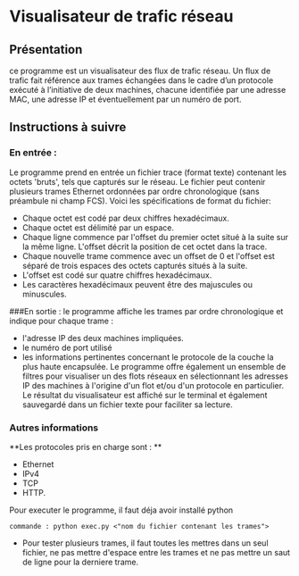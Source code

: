 # Visualisateur de trafic réseau
## Présentation
ce programme est un visualisateur des flux de trafic réseau. 
Un flux de trafic fait référence aux trames échangées dans le cadre d’un protocole 
exécuté à l’initiative de deux machines, chacune identifiée par une adresse MAC, 
une adresse IP et éventuellement par un numéro de port. 

## Instructions à suivre
### En entrée : 

Le programme prend en entrée un fichier trace (format texte) contenant les octets 'bruts', tels que capturés sur le réseau. Le fichier peut contenir plusieurs trames Ethernet ordonnées par ordre chronologique (sans préambule ni champ FCS). Voici les spécifications de format du fichier:

* Chaque octet est codé par deux chiffres hexadécimaux.
* Chaque octet est délimité par un espace.
* Chaque ligne commence par l'offset du premier octet situé à la suite sur la même ligne. L'offset décrit la position de cet octet dans la trace.
* Chaque nouvelle trame commence avec un offset de 0 et l'offset est séparé de trois espaces des octets capturés situés à la suite.
* L'offset est codé sur quatre chiffres hexadécimaux.
* Les caractères hexadécimaux peuvent être des majuscules ou minuscules.

###En sortie : 
le programme affiche les trames par ordre chronologique et indique pour chaque trame : 
* l'adresse IP des deux machines impliquées. 
* le numéro de port utilisé
* les informations pertinentes concernant le protocole de la couche la plus haute encapsulée. 
Le programme offre également un ensemble de filtres pour visualiser un des flots réseaux en sélectionnant les adresses IP des machines à l'origine d'un flot et/ou d'un protocole en particulier. Le résultat du visualisateur est affiché sur le terminal et également sauvegardé dans un fichier texte pour faciliter sa lecture.
	
### Autres informations

**Les protocoles pris en charge sont : **
* Ethernet
* IPv4
* TCP
* HTTP.

Pour executer le programme, il faut déja avoir installé python 
``` 
commande : python exec.py <"nom du fichier contenant les trames">
```
- Pour tester plusieurs trames, il faut toutes les mettres dans un seul fichier, ne pas mettre d'espace entre les trames et ne pas mettre un saut de ligne pour la derniere trame.
